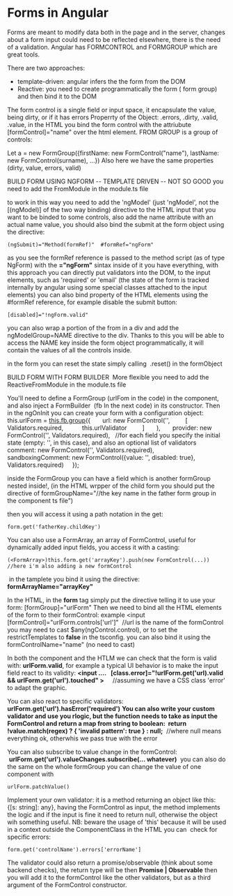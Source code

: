 # Forms in Angular

Forms are meant to modify data both in the page and in the server, changes about a form input could need to be reflected elsewhere, there is the need of a validation.
Angular has FORMCONTROL and FORMGROUP which are great tools.

There are two approaches:

* template-driven: angular infers the the form from the DOM
* Reactive: you need to create programmatically the form ( form group) and then bind it to the DOM

The form control is a single field or input space, it encapsulate the value, being dirty, or if it has errors
Properrty of the Object: .errors, .dirty, .valid, .value, in the HTML you bind the form control with the attriubute \[formControl\]="name" over the html element.
FROM GROUP is a group of controls:

Let a = new FormGroup({firstName: new FormControl("name"), lastName: new FormControl(surname), …})
Also here we have the same properties (dirty, value, errors, valid)

BUILD FORM USING NGFORM -- TEMPLATE DRIVEN -- NOT SO GOOD
you need to add the FromModule in the module.ts file

to work in this way you need to add the 'ngModel' (just 'ngModel', not the \[(ngModel)\] of the two way binding) directive to the HTML input that you want to be binded to some controls, also add the name attribute with an actual name value, you should also bind the submit at the form object using the directive:
```
(ngSubmit)="Method(formRef)"  #formRef="ngForm"     
```
as you see the formRef reference is passed to the method script (as of type NgForm) with the **\="ngForm"** sintax
inside of it you have everything, with this approach you can directly put validators into the DOM, to the input elements, such as 'required' or 'email'
(the state of the form is tracked internally by angular using some special classes attached to the input elements)
you can also bind property of the HTML elements using the #formRef reference, for example disable the submit button:
```
[disabled]="!ngForm.valid"
```
you can also wrap a portion of the from in a div and add the ngModelGroup=NAME directive to the div. Thanks to this you will be able to access the NAME key inside the form object programmatically, it will contain the values of all the controls inside.

in the form you can reset the state simply calling  .reset() in the formObject

BUILD FORM WITH FORM BUILDER  More flexible
you need to add the ReactiveFromModule in the module.ts file

You'll need to define a FormGroup (urlFom in the code) in the component, and also inject a FormBuilder  (fb In the next code) in its constructor.
Then in the ngOnInit you can create your form with a configuration object:
    this.urlForm = [this.fb.group](http://this.fb.group)({
      url: new FormControl('',
        \[
          Validators.required,
          this.urlValidator
        \]
      ),
      provider: new FormControl('', Validators.required),   //for each field you specify the initial state (empty: '', in this case), and also an optional list of validators
      comment: new FormControl('', Validators.required),
      sandboxingComment: new FormControl({value: '', disabled: true}, Validators.required)
    });

inside the FormGroup you can have a field which is another formGroup nested inside!, (in the HTML wrpper of the child form you should put the directive of formGroupName="//the key name in the father form group in the component ts file")

then you will access it using a path notation in the get:
```
form.get('fatherKey.childKey')
```
You can also use a FormArray, an array of FormControl, useful for dynamically added input fields, you access it with a casting:
```
(<FormArray>)this.form.get('arrayKey').push(new FormControl(...))  //here i'm also adding a new formControl
```
 in the tamplete you bind it using the directive: **formArrayName="arrayKey"**

In the HTML, in the **form** tag simply put the directive telling it to use your form: \[formGroup\]="urlForm"
Then we need to bind all the HTML elements of the form to their formControl: example <input \[formControl\]="urlForm.controls\['url'\]"  //url is the name of the formControl
you may need to cast $any(ngControl.control), or to set the restrictTemplates to **false** in the tsconfig.
you can also bind it using the formControlName="name" (no need to cast)

In both the component and the HTLM we can check that the form is valid with: **urlForm.valid**, for example a typical UI behavior is to make the input field react to its validity: **<input .…   \[class.error\]="!urlForm.get('url).valid && urlForm.get('url').touched" >**     //assuming we have a CSS class 'error' to adapt the graphic.

You can also react to specific validators: **urlForm.get('url').hasError('required')**
**You can also write your custom validator and use you rlogic, but the function needs to take as input the FormControl and return a map from string to boolean:  return !value.match(regex) ? { 'invalid pattern': true } : null;**  //where null means everything ok, otherwhis we pass true with the error

You can also subscribe to value change in the formControl:  **urlForm.get('url').valueChanges.subscribe(… whatever)**  you can also do the same on the whole formGroup
you can change the value of one component with
```
urlForm.patchValue()
```

Implement your own validator:
it is a method returning an object like this: {\[s: string\]: any}, having the FormControl as input,
the method implements the logic and if the input is fine it need to return null, otherwise the object wih something useful.
NB: beware the usage of 'this' because it will be used in a context outside the ComponentClass
in the HTML you can  check for specific errors:
```
form.get('controlName').errors['errorName']
```
The validator could also return a promise/observable (think about some backend checks), the return type will be then
**Promise<any> | Observable<any>**
then you will add it to the formControl like the other validators, but as a third argument of the FormControl constructor.
